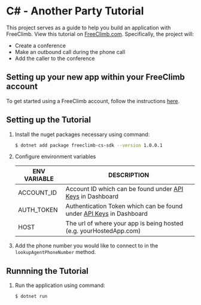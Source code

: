 # C# - Another Party Tutorial

This project serves as a guide to help you build an application with FreeClimb. View this tutorial on [FreeClimb.com](https://docs.freeclimb.com/docs/connect-a-caller-to-another-party-1#section-c). Specifically, the project will:

- Create a conference
- Make an outbound call during the phone call
- Add the caller to the conference

## Setting up your new app within your FreeClimb account

To get started using a FreeClimb account, follow the instructions [here](https://docs.freeclimb.com/docs/getting-started-with-freeclimb).

## Setting up the Tutorial

1. Install the nuget packages necessary using command:

   ```bash
   $ dotnet add package freeclimb-cs-sdk --version 1.0.0.1
   ```

2. Configure environment variables

   | ENV VARIABLE            | DESCRIPTION                                                                                                                                                                             |
   | ----------------------- | --------------------------------------------------------------------------------------------------------------------------------------------------------------------------------------- |
   | ACCOUNT_ID              | Account ID which can be found under [API Keys](https://www.freeclimb.com/dashboard/portal/account/authentication) in Dashboard                                                         |
   | AUTH_TOKEN              | Authentication Token which can be found under [API Keys](https://www.freeclimb.com/dashboard/portal/account/authentication) in Dashboard                                               |
   | HOST | The url of where your app is being hosted (e.g. yourHostedApp.com)

3. Add the phone number you would like to connect to in the `lookupAgentPhoneNumber` method.

## Runnning the Tutorial

1. Run the application using command:

   ```bash
   $ dotnet run
   ```
